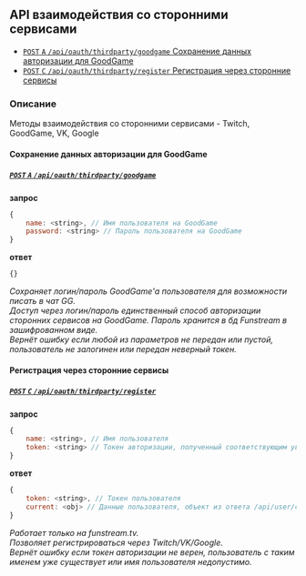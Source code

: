 API взаимодействия со сторонними сервисами
----------------------------------
- [`POST` `A` `/api/oauth/thirdparty/goodgame` Сохранение данных авторизации для GoodGame](#Сохранение-данных-авторизации-для-goodgame)
- [`POST` `C` `/api/oauth/thirdparty/register` Регистрация через сторонние сервисы](#Регистрация-через-сторонние-сервисы)


### Описание
Методы взаимодействия со сторонними сервисами - Twitch, GoodGame, VK, Google


#### Сохранение данных авторизации для GoodGame
##### [`POST` `A` `/api/oauth/thirdparty/goodgame`](https://funstream.tv/api/oauth/thirdparty/goodgame)
**запрос**
```js
{
    name: <string>, // Имя пользователя на GoodGame
    password: <string> // Пароль пользователя на GoodGame
}
```
**ответ**
```js
{}
```
*Сохраняет логин/пароль GoodGame'а пользователя для возможности писать в чат GG.*  
*Доступ через логин/пароль единственный способ авторизации сторонних сервисов на GoodGame. Пароль хранится в бд Funstream в зашифрованном виде.*  
*Вернёт ошибку если любой из параметров не передан или пустой, пользователь не залогинен или передан неверный токен.*



#### Регистрация через сторонние сервисы
##### [`POST` `C` `/api/oauth/thirdparty/register`](https://funstream.tv/api/oauth/thirdparty/register)
**запрос**
```js
{
    name: <string>, // Имя пользователя
    token: <string> // Токен авторизации, полученный соответствующим уведомлением после авторизации пользователя на стороннем сервисе
}
```
**ответ**
```js
{
    token: <string>, // Токен пользователя
    current: <obj> // Данные пользователя, объект из ответа /api/user/current
}
```
*Работает только на funstream.tv.*  
*Позволяет регистрироваться через Twitch/VK/Google.*  
*Вернёт ошибку если токен авторизации не верен, пользователь с таким именем уже существует или имя пользователя недопустимо.*